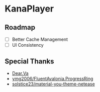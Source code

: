 # KanaPlayer

## Roadmap

- [ ] Better Cache Management
- [ ] UI Consistency

## Special Thanks

- [Dear.Va](https://github.com/DearVa)
- [ymg2006/FluentAvalonia.ProgressRing](https://github.com/ymg2006/FluentAvalonia.ProgressRing)
- [solstice23/material-you-theme-netease](https://github.com/solstice23/material-you-theme-netease)